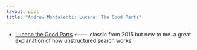 ```yaml
---
layout: post
title: "Andrew Montalenti: Lucene: The Good Parts"
---
```

* [Lucene the Good Parts](https://blog.parse.ly/post/1691/lucene/) <--- classic from 2015 but new to me. a great explanation of how unstructured search works

